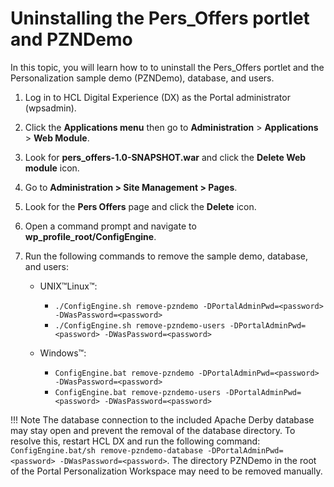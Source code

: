 # Uninstalling the Pers_Offers portlet and PZNDemo

In this topic, you will learn how to to uninstall the Pers_Offers portlet and the Personalization sample demo (PZNDemo), database, and users.

1. Log in to HCL Digital Experience (DX) as the Portal administrator (wpsadmin).

2. Click the **Applications menu** then go to **Administration** > **Applications** > **Web Module**.

3. Look for **pers_offers-1.0-SNAPSHOT.war** and click the **Delete Web module** icon.

4. Go to **Administration > Site Management > Pages**.

5. Look for the **Pers Offers** page and click the **Delete** icon.

6. Open a command prompt and navigate to **wp_profile_root/ConfigEngine**.  

7. Run the following commands to remove the sample demo, database, and users:  

    - UNIX™Linux™:  
        - `./ConfigEngine.sh remove-pzndemo -DPortalAdminPwd=<password> -DWasPassword=<password>`  
        - `./ConfigEngine.sh remove-pzndemo-users -DPortalAdminPwd=<password> -DWasPassword=<password>`  

    - Windows™:  
        - `ConfigEngine.bat remove-pzndemo -DPortalAdminPwd=<password> -DWasPassword=<password>`  
        - `ConfigEngine.bat remove-pzndemo-users -DPortalAdminPwd=<password> -DWasPassword=<password>`  

!!! Note
    The database connection to the included Apache Derby database may stay open and prevent the removal of the database directory. To resolve this, restart HCL DX and run the following command: `ConfigEngine.bat/sh remove-pzndemo-database -DPortalAdminPwd=<password> -DWasPassword=<password>`. The directory PZNDemo in the root of the Portal Personalization Workspace may need to be removed manually.
